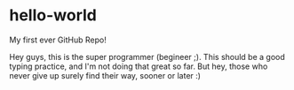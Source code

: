 # hello-world
My first ever GitHub Repo!

Hey guys, this is the super programmer (begineer ;).
This should be a good typing practice, and I'm not doing that great so far.
But hey, those who never give up surely find their way, sooner or later :)
